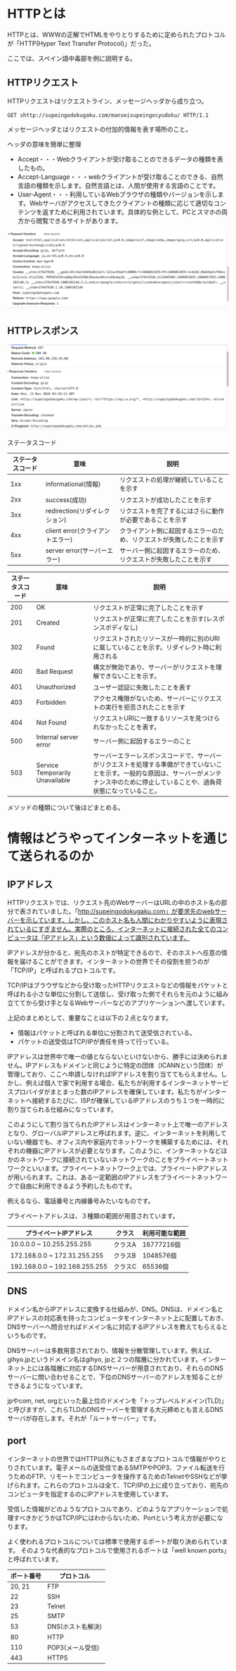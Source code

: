 # HTTPとは

HTTPとは、WWWの正解でHTMLをやりとりするために定められたプロトコルが「HTTP(Hyper Text Transfer Protocol)」だった。

ここでは、スペイン語中毒部を例に説明する。

## HTTPリクエスト

HTTPリクエストはリクエストライン、メッセージヘッダから成り立つ。

```
GET shttp://supeingodokugaku.com/manseisupeingocyudoku/ HTTP/1.1
```

メッセージヘッダとはリクエストの付加的情報を表す場所のこと。

ヘッダの意味を簡単に整理

* Accept・・・Webクライアントが受け取ることのできるデータの種類を表したもの。
* Accept-Language・・・webクライアントが受け取ることのできる、自然言語の種類を示します。自然言語とは、人間が使用する言語のことです。
* User-Agent・・・利用しているWebブラウザの種類やバージョンを示します。Webサーバがアクセスしてきたクライアントの種類に応じて適切なコンテンツを返すために利用されています。具体的な例として、PCとスマホの両方から閲覧できるサイトがあります。

![リクエストヘッダー画像](./screenshot-1.png)

## HTTPレスポンス

![レスポンスヘッダー画像](./screenshot-2.png)

ステータスコード

|ステータスコード|意味|説明|
|---|---|---|
|1xx|informational(情報)|リクエストの処理が継続していることを示す|
|2xx|success(成功)|リクエストが成功したことを示す|
|3xx|redirection(リダイレクション)|リクエストを完了するにはさらに動作が必要であることを示す|
|4xx|client error(クライアントエラー)|クライアント側に起因するエラーのため、リクエストが失敗したことを示す|
|5xx|server error(サーバーエラー)|サーバー側に起因するエラーのため、リクエストが失敗したことを示す|

|ステータスコード|意味|説明|
|---|---|---|
|200|OK|リクエストが正常に完了したことを示す|
|201|Created|リクエストが正常に完了したことを示す(レスポンスボディなし)|
|302|Found|リクエストされたリソースが一時的に別のURIに属していることを示す。リダイレクト時に利用される|
|400|Bad Request|構文が無効であり、サーバーがリクエストを理解できないことを示す。|
|401|Unauthorized|ユーザー認証に失敗したことを表す|
|403|Forbidden|アクセス権限がないため、サーバーにリクエストの実行を拒否されたことを示す|
|404|Not Found|リクエストURIに一致するリソースを見つけられなかったことを表す。|
|500|Internal server error|サーバー側に起因するエラーのこと|
|503|Service Temporarily Unavailable|サーバーエラーレスポンスコードで、サーバーがリクエストを処理する準備ができていないことを示す。一般的な原因は、サーバーがメンテナンス中のために停止していることや、過負荷状態になっていること。|

メソッドの種類について後ほどまとめる。

# 情報はどうやってインターネットを通じて送られるのか

## IPアドレス

HTTPリクエストでは、リクエスト先のWebサーバーはURLの中のホスト名の部分で表されていました。「http://supeingodokugaku.com」が要求先のwebサーバーを示しています。しかし、このホスト名も人間にわかりやすいように表現されているにすぎません。実際のところ、インターネットに接続された全てのコンピュータは「IPアドレス」という数値によって識別されています。

IPアドレスが分かると、宛先のホストが特定できるので、そのホストへ任意の情報を届けることができます。インターネットの世界でその役割を担うのが「TCP/IP」と呼ばれるプロトコルです。

TCP/IPはブラウザなどから受け取ったHTTPリクエストなどの情報をパケットと呼ばれる小さな単位に分割して送信し、受け取った側でそれらを元のように組み立ててから受け手となるWebサーバーなどのアプリケーションへ渡しています。

上記のまとめとして、重要なことは以下の２点となります。

* 情報はパケットと呼ばれる単位に分割されて送受信されている。
* パケットの送受信はTCP/IPが責任を持って行っている。

IPアドレスは世界中で唯一の値とならないといけないから、勝手には決められません。IPアドレスもドメインと同じように特定の団体（ICANNという団体）が管理しており、ここへ申請しなければIPアドレスを割り当ててもらえません。しかし、例えば個人で家で利用する場合、私たちが利用するインターネットサービスプロバイダがまとまった数のIPアドレスを確保しています。私たちがインターネットへ接続するたびに、ISPが確保しているIPアドレスのうち１つを一時的に割り当てられる仕組みになっています。

このようにして割り当てられたIPアドレスはインターネット上で唯一のアドレスとなり、グローバルIPアドレスと呼ばれます。逆に、インターネットを利用していない機器でも、オフィス内や家庭内でネットワークを構築するためには、それぞれの機器にIPアドレスが必要となります。このように、インターネットなどほかのネットワークに接続されていないネットワークのことをプライベートネットワークといいます。プライベートネットワーク上では、プライベートIPアドレスが用いられます。これは、ある一定範囲のIPアドレスをプライベートネットワークで自由に利用できるよう予約したものです。

例えるなら、電話番号と内線番号みたいなものです。

プライベートアドレスは、３種類の範囲が用意されています。

|プライベートIPアドレス|クラス|利用可能な範囲|
|---|---|---|
|10.0.0.0 ~ 10.255.255.255|クラスA|16777216個|
|172.168.0.0 ~ 172.31.255.255|クラスB|1048576個|
|192.168.0.0 ~ 192.168.255.255|クラスC|65536個|

## DNS

ドメイン名からIPアドレスに変換する仕組みが、DNS。DNSは、ドメイン名とIPアドレスの対応表を持ったコンピュータをインターネット上に配置しておき、DNSサーバーへ問合せればドメイン名に対応するIPアドレスを教えてもらえるというものです。


DNSサーバーは多数用意されており、情報を分散管理しています。例えば、gihyo.jpというドメイン名はgihyo, jpと２つの階層に分かれています。インターネット上には各階層に対応するDNSサーバーが用意されており、それらのDNSサーバーに問い合わせることで、下位のDNSサーバーのアドレスを知ることができるようになっています。

jpやcom, net, orgといった最上位のドメインを「トップレベルドメイン(TLD)」と呼びますが、これらTLDのDNSサーバーを管理する大元締めとも言えるDNSサーバが存在します。それが「ルートサーバー」です。


## port

インターネットの世界ではHTTP以外にもさまざまなプロトコルで情報がやりとりされています。電子メールの送受信であるSMTPやPOP3、ファイル転送を行うためのFTP、リモートでコンピュータを操作するためのTelnetやSSHなどが挙げられます。これらのプロトコルは全て、TCP/IPの上に成り立っており、宛先のコンピュータを指定するのにIPアドレスを使用しています。

受信した情報がどのようなプロトコルであり、どのようなアプリケーションで処理すべきかどうかはTCP/IPにはわからないため、Portという考え方が必要になります。

よく使われるプロトコルについては標準で使用するポートが取り決められています。
そのような代表的なプロトコルで使用されるポートは「well known ports」と呼ばれています。

|ポート番号|プロトコル|
|---|---|
|20, 21|FTP|
|22|SSH|
|23|Telnet|
|25|SMTP|
|53|DNS(ホスト名解決)|
|80|HTTP|
|110|POP3(メール受信)|
|443|HTTPS|
